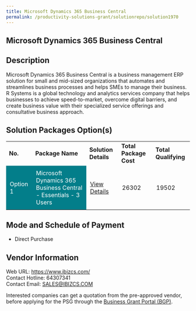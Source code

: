 ```yaml
---
title: Microsoft Dynamics 365 Business Central
permalink: /productivity-solutions-grant/solutionrepo/solution1970
---
```


## Microsoft Dynamics 365 Business Central

## Description

Microsoft Dynamics 365 Business Central is a business management ERP solution for small and mid-sized organizations that automates and streamlines business processes and helps SMEs to manage their business.
R Systems is a global technology and analytics services company that helps businesses to achieve speed-to-market, overcome digital barriers, and create business value with their specialized service offerings and consultative business approach. 

## Solution Packages Option(s)

<table>
<tr>
<td><b>No.</b></td>
<td><b>Package Name</b></td>
<td><b>Solution Details</b></td>
<td><b>Total Package Cost</b></td>
<td><b>Total Qualifying</b></td>
</tr>
<tr>
<td style='padding: 10px; background-color: #037E8A; color: #FFFFFF;'>Option 1</td>
<td style='padding: 10px; background-color: #037E8A; color: #FFFFFF;'>Microsoft Dynamics 365 Business Central - Essentials - 3 Users</td>
<td style='padding: 10px;'><a href='https://www.gobusiness.gov.sg/images/psg/20200421_Desensitised_Annex_3_Part_1.pdf' target='_blank'>View Details</a></td>
<td style='padding: 10px;'>26302</td>
<td style='padding: 10px;'>19502</td>
</tr>
</table>

## Mode and Schedule of Payment

 - Direct Purchase

## Vendor Information

 Web URL: https://www.ibizcs.com/ <br>Contact Hotline: 64307341 <br>Contact Email: SALES@IBIZCS.COM <br>

Interested companies can get a quotation from the pre-approved vendor, before applying for the PSG through the <a href='https://www.businessgrants.gov.sg/' target='_blank' rel='noopener'>Business Grant Portal (BGP)</a>.

<script src="/jquery/resize-tables.js"></script>

